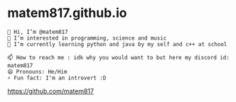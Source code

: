 # matem817.github.io
    👋 Hi, I’m @matem817
    👀 I’m interested in programming, science and music
    🌱 I’m currently learning python and java by my self and c++ at school

    📫 How to reach me : idk why you would want to but here my discord id: matem817
    😄 Pronouns: He/Him
    ⚡ Fun fact: I'm an introvert :D

https://github.com/matem817

